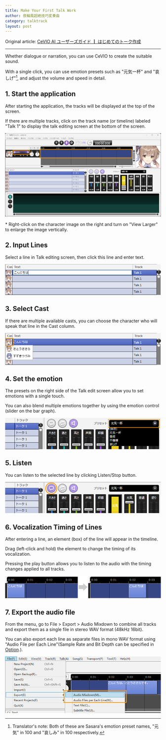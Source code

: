 ```yaml
---
title: Make Your First Talk Work
author: 夜輪風超絶技巧変奏曲
category: talktrack
layout: post
---
```

Original article: [CeVIO AI ユーザーズガイド ┃ はじめてのトーク作成](https://cevio.jp/guide/cevio_ai/tutorial_talk/)

---

Whether dialogue or narration, you can use CeVIO to create the suitable sound.

With a single click, you can use emotion presets such as "元気一杯" and "哀しげ"[^1], and adjust the volume and speed in detail.

## 1. Start the application

After starting the application, the tracks will be displayed at the top of the screen.

If there are multiple tracks, click on the track name (or timeline) labeled "Talk 1" to display the talk editing screen at the bottom of the screen.

![interface](images/tutorial_talk_1.png)

\* Right-click on the character image on the right and turn on "View Larger" to enlarge the image vertically.

## 2. Input Lines

Select a line in Talk editing screen, then click this line and enter text.

![input text](images/tutorial_talk_2.png)

## 3. Select Cast

If there are multiple available casts, you can choose the character who will speak that line in the Cast column.

![select cast](images/tutorial_talk_4.png)

## 4. Set the emotion

The presets on the right side of the Talk edit screen allow you to set emotions with a single touch.

You can also blend multiple emotions together by using the emotion control (slider on the bar graph).

![set emotion](images/tutorial_talk_5.png)

## 5. Listen

You can listen to the selected line by clicking Listen/Stop button.

![preview](images/tutorial_talk_6.png)

## 6. Vocalization Timing of Lines

After entering a line, an element (box) of the line will appear in the timeline.

Drag (left-click and hold) the element to change the timing of its vocalization.

Pressing the play button allows you to listen to the audio with the timing changes applied to all tracks.

![change utterance time](images/tutorial_talk_3.png)

## 7. Export the audio file

From the menu, go to File > Export > Audio Mixdown to combine all tracks and export them as a single file in stereo WAV format (48kHz 16bit).

You can also export each line as separate files in mono WAV format using "Audio File per Each Line"(Sample Rate and Bit Depth can be specified in [Option](../../option/option).).

![export](images/tutorial_talk_7.png)

[^1]: Translator's note: Both of these are Sasara's emotion preset names, "元気" in 100 and "哀しみ" in 100 respectively.
